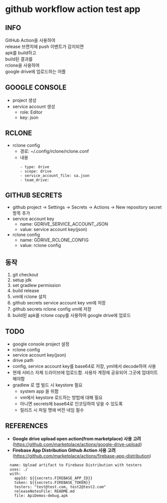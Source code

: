 # github workflow action test app

## INFO

GitHub Action을 사용하여  
release 브랜치에 push 이벤트가 감지되면  
apk를 build하고  
build된 결과를  
rclone을 사용하여  
google drive에 업로드하는 어플

## GOOGLE CONSOLE

- project 생성
- service account 생성
    - role: Editor
    - key: json

## RCLONE

- rclone config
    - 경로: ~/.config/rclone/rclone.conf
    - 내용<a id="rclone-config"/>
      ```
      - type: drive
      - scope: drive
      - service_account_file: sa.json
      - team_drive:
      ```

## GITHUB SECRETS

- github project -> Settings -> Secrets -> Actions -> New repository secret 항목 추가
- service account key
    - name: GDRIVE_SERVICE_ACCOUNT_JSON
    - value: service account key(json)
- rclone config
    - name: GDRIVE_RCLONE_CONFIG
    - value: rclone config

## 동작

1. git checkout
2. setup jdk
3. set gradlew permission
4. build release
5. vm에 rclone 설치
6. github secrets service account key vm에 저장
7. github secrets rclone config vm에 저장
8. build된 apk를 rclone copy를 사용하여 google drive에 업로드

## TODO

- google console project 설정
- rclone config
- service account key(json)
- drive path
- config, service account key를 base64로 저장, yml에서 decode하여 사용
- 현재 서비스 자체 드라이브에 업로드함. 사용자 계정에 공유되어 그곳에 업데이트 해야함
- gradlew 로 앱 빌드 시 keystore 필요
    - system app 을 위함
    - vm에서 keystore 로드하는 방법에 대해 필요
    - 아니면 secrets에 base64로 인코딩하여 넣을 수 있도록
    - 릴리즈 시 파일 명에 버전 네임 필수
 
## REFERENCES
- **Google drive upload open action(from marketplace) 사용 고려**(https://github.com/marketplace/actions/google-drive-upload)
- **Firebase App Distribution Github Action 사용 고려**(https://github.com/marketplace/actions/firebase-app-distribution)
```
  name: Upload artifact to Firebase Distribution with testers
  uses: ./
  with:
    appId: ${{secrets.FIREBASE_APP_ID}}
    token: ${{secrets.FIREBASE_TOKEN}}
    testers: "test@test.com, test2@test2.com"
    releaseNotesFile: README.md
    file: ApiDemos-debug.apk
```
